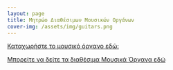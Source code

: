 ```yaml
---
layout: page
title: Μητρώο Διαθέσιμων Μουσικών Οργάνων
cover-img: /assets/img/guitars.png
---
```


[Καταχωρήστε το μουσικό όργανο εδώ:](https://docs.google.com/forms/d/e/1FAIpQLSdU3FSFWaFqpxdfmAEHVy88G44oa1w-VaDVM13UXZxVDTqiJg/viewform)


[Μπορείτε να δείτε τα διαθέσιμα Μουσικά Όργανα εδώ](https://sgmsc.github.io/site/inst)